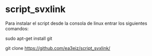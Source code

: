 # script_svxlink
Para instalar el script
desde la consola de linux entrar los siguientes comandos:

sudo apt-get install git

git clone https://github.com/ea3eiz/script_svxlink/
